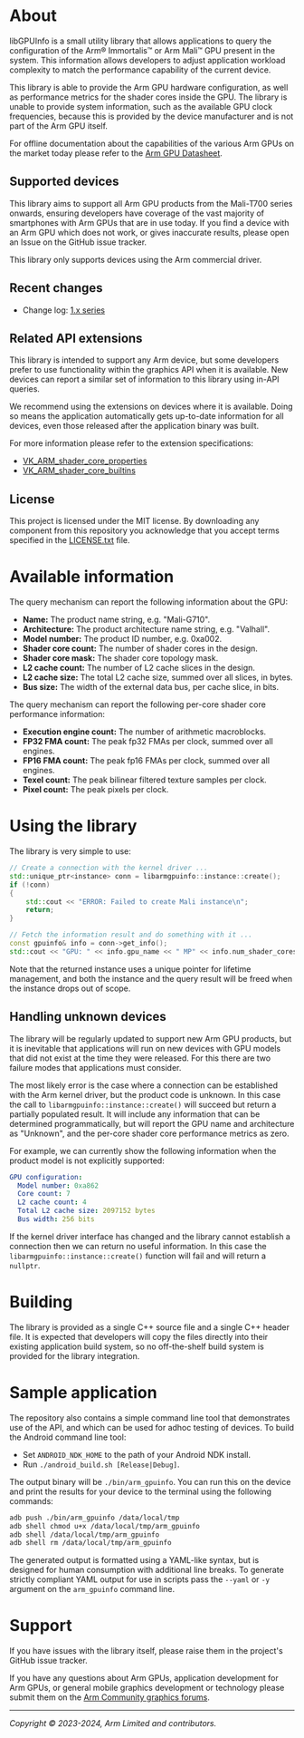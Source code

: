 # About

libGPUInfo is a small utility library that allows applications to query the
configuration of the Arm® Immortalis™ or Arm Mali™ GPU present in the system.
This information allows developers to adjust application workload complexity to
match the performance capability of the current device.

This library is able to provide the Arm GPU hardware configuration, as well as
performance metrics for the shader cores inside the GPU. The library is unable
to provide system information, such as the available GPU clock frequencies,
because this is provided by the device manufacturer and is not part of the Arm
GPU itself.

For offline documentation about the capabilities of the various Arm GPUs on the
market today please refer to the [Arm GPU Datasheet][2].

## Supported devices

This library aims to support all Arm GPU products from the Mali-T700 series
onwards, ensuring developers have coverage of the vast majority of smartphones
with Arm GPUs that are in use today. If you find a device with an Arm GPU which
does not work, or gives inaccurate results, please open an Issue on the GitHub
issue tracker.

This library only supports devices using the Arm commercial driver.

## Recent changes

* Change log: [1.x series](./docs/changelog.md)

## Related API extensions

This library is intended to support any Arm device, but some developers prefer
to use functionality within the graphics API when it is available. New devices
can report a similar set of information to this library using in-API queries.

We recommend using the extensions on devices where it is available. Doing so
means the application automatically gets up-to-date information for all
devices, even those released after the application binary was built.

For more information please refer to the extension specifications:

* [VK_ARM_shader_core_properties][3]
* [VK_ARM_shader_core_builtins][4]


## License

This project is licensed under the MIT license. By downloading any component
from this repository you acknowledge that you accept terms specified in the
[LICENSE.txt](LICENSE.txt) file.

# Available information

The query mechanism can report the following information about the GPU:

* **Name:** The product name string, e.g. "Mali-G710".
* **Architecture:** The product architecture name string, e.g. "Valhall".
* **Model number:** The product ID number, e.g. 0xa002.
* **Shader core count:** The number of shader cores in the design.
* **Shader core mask:** The shader core topology mask.
* **L2 cache count:** The number of L2 cache slices in the design.
* **L2 cache size:** The total L2 cache size, summed over all slices, in bytes.
* **Bus size:** The width of the external data bus, per cache slice, in bits.

The query mechanism can report the following per-core shader core performance
information:

* **Execution engine count:** The number of arithmetic macroblocks.
* **FP32 FMA count:** The peak fp32 FMAs per clock, summed over all engines.
* **FP16 FMA count:** The peak fp16 FMAs per clock, summed over all engines.
* **Texel count:** The peak bilinear filtered texture samples per clock.
* **Pixel count:** The peak pixels per clock.

# Using the library

The library is very simple to use:

```C++
// Create a connection with the kernel driver ...
std::unique_ptr<instance> conn = libarmgpuinfo::instance::create();
if (!conn)
{
    std::cout << "ERROR: Failed to create Mali instance\n";
    return;
}

// Fetch the information result and do something with it ...
const gpuinfo& info = conn->get_info();
std::cout << "GPU: " << info.gpu_name << " MP" << info.num_shader_cores << "\n";
```

Note that the returned instance uses a unique pointer for lifetime management,
and both the instance and the query result will be freed when the instance
drops out of scope.

## Handling unknown devices

The library will be regularly updated to support new Arm GPU products, but it
is inevitable that applications will run on new devices with GPU models that
did not exist at the time they were released. For this there are two failure
modes that applications must consider.

The most likely error is the case where a connection can be established with
the Arm kernel driver, but the product code is unknown. In this case the call
to `libarmgpuinfo::instance::create()` will succeed but return a partially
populated result. It will include any information that can be determined
programmatically, but will report the GPU name and architecture as "Unknown",
and the per-core shader core performance metrics as zero.

For example, we can currently show the following information when the product
model is not explicitly supported:

```yaml
GPU configuration:
  Model number: 0xa862
  Core count: 7
  L2 cache count: 4
  Total L2 cache size: 2097152 bytes
  Bus width: 256 bits
```

If the kernel driver interface has changed and the library cannot establish a
connection then we can return no useful information. In this case the
`libarmgpuinfo::instance::create()` function will fail and will return a
`nullptr`.

# Building

The library is provided as a single C++ source file and a single C++ header
file. It is expected that developers will copy the files directly into their
existing application build system, so no off-the-shelf build system is provided
for the library integration.

# Sample application

The repository also contains a simple command line tool that demonstrates use of
the API, and which can be used for adhoc testing of devices. To build the
Android command line tool:

* Set `ANDROID_NDK_HOME` to the path of your Android NDK install.
* Run `./android_build.sh [Release|Debug]`.

The output binary will be `./bin/arm_gpuinfo`. You can run this on the device
and print the results for your device to the terminal using the following
commands:

```sh
adb push ./bin/arm_gpuinfo /data/local/tmp
adb shell chmod u+x /data/local/tmp/arm_gpuinfo
adb shell /data/local/tmp/arm_gpuinfo
adb shell rm /data/local/tmp/arm_gpuinfo
```

The generated output is formatted using a YAML-like syntax, but is designed for
human consumption with additional line breaks. To generate strictly compliant
YAML output for use in scripts pass the `--yaml` or `-y` argument on the
`arm_gpuinfo` command line.

# Support

If you have issues with the library itself, please raise them in the project's
GitHub issue tracker.

If you have any questions about Arm GPUs, application development for Arm GPUs,
or general mobile graphics development or technology please submit them on the
[Arm Community graphics forums][1].

- - -

_Copyright © 2023-2024, Arm Limited and contributors._

[1]: https://community.arm.com/support-forums/f/graphics-gaming-and-vr-forum/
[2]: https://developer.arm.com/documentation/102849/latest/
[3]: https://registry.khronos.org/vulkan/specs/1.3-extensions/man/html/VK_ARM_shader_core_properties.html
[4]: https://registry.khronos.org/vulkan/specs/1.3-extensions/man/html/VK_ARM_shader_core_builtins.html

